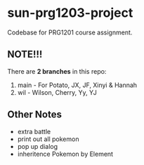 # sun-prg1203-project
Codebase for PRG1201 course assignment.

## NOTE!!!
There are **2 branches** in this repo:
1) main - For Potato, JX, JF, Xinyi & Hannah
2) wil - Wilson, Cherry, Yy, YJ

## Other Notes
- extra battle
- print out all pokemon
- pop up dialog
- inheritence Pokemon by Element